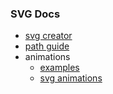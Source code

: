### SVG Docs

- [svg creator](https://vectr.com)
- [path guide](https://css-tricks.com/svg-path-syntax-illustrated-guide/)
- animations
  - [examples](https://mapsvg.com/blog/svg-animation-examples)
  - [svg animations](https://davidwalsh.name/svg-animations-snap)
